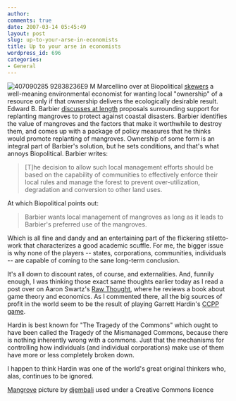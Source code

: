 ```yaml
---
author:
comments: true
date: 2007-03-14 05:45:49
layout: post
slug: up-to-your-arse-in-economists
title: Up to your arse in economists
wordpress_id: 696
categories:
- General
---
```


![407090285 92838236E9 M](http://jeremycherfas.net/uploads/407090285_92838236e9_m.jpg) Marcellino over at Biopolitical [skewers](http://biopolitical.blogspot.com/2007/03/mangroves-local-communities-and.html) a well-meaning environmental economist for wanting local "ownership" of a resource only if that ownership delivers the ecologically desirable result. Edward B. Barbier [discusses at length](http://www.esa.org/esablog/?p=28) proposals surrounding support for replanting mangroves to protect against coastal disasters. Barbier identifies the value of mangroves and the factors that make it worthwhile to destroy them, and comes up with a package of policy measures that he thinks would promote replanting of mangroves. Ownership of some form is an integral part of Barbier's solution, but he sets conditions, and that's what annoys Biopolitical.
Barbier writes:

> [T]he decision to allow such local management efforts should be based on the capability of communities to effectively enforce their local rules and manage the forest to prevent over-utilization, degradation and conversion to other land uses.

At which Biopolitical points out:

> Barbier wants local management of mangroves as long as it leads to Barbier's preferred use of the mangroves.

Which is all fine and dandy and an entertaining part of the flickering stiletto-work that characterizes a good academic scuffle. For me, the bigger issue is why none of the players -- states, corporations, communities, individuals -- are capable of coming to the sane long-term conclusion.

It's all down to discount rates, of course, and externalities. And, funnily enough, I was thinking those exact same thoughts earlier today as I read a post over on Aaron Swartz's [Raw Thought](http://www.aaronsw.com/weblog/nobodyshops), where he reviews a book about game theory and economics. As I commented there, all the big sources of profit in the world seem to be the result of playing Garrett Hardin's [CCPP game](http://www.garretthardinsociety.org/articles/art_who_benefits_who_pays.html).

Hardin is best known for "The Tragedy of the Commons" which ought to have been called the Tragedy of the Mismanaged Commons, because there is nothing inherently wrong with a commons. Just that the mechanisms for controlling how individuals (and individual corporations) make use of them have more or less completely broken down.

I happen to think Hardin was one of the world's great original thinkers who, alas, continues to be ignored.


[Mangrove](http://www.flickr.com/photos/18555810@N00/407090285/) picture by [djembali](http://www.flickr.com/photos/18555810@N00/) used under a Creative Commons licence
